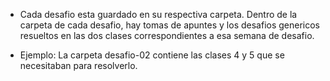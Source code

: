 - Cada desafio esta guardado en su respectiva carpeta.
Dentro de la carpeta de cada desafio, hay tomas de apuntes y los desafios genericos resueltos en las dos clases correspondientes a esa semana de desafio.

- Ejemplo: La carpeta desafio-02 contiene las clases 4 y 5 que se necesitaban para resolverlo.
